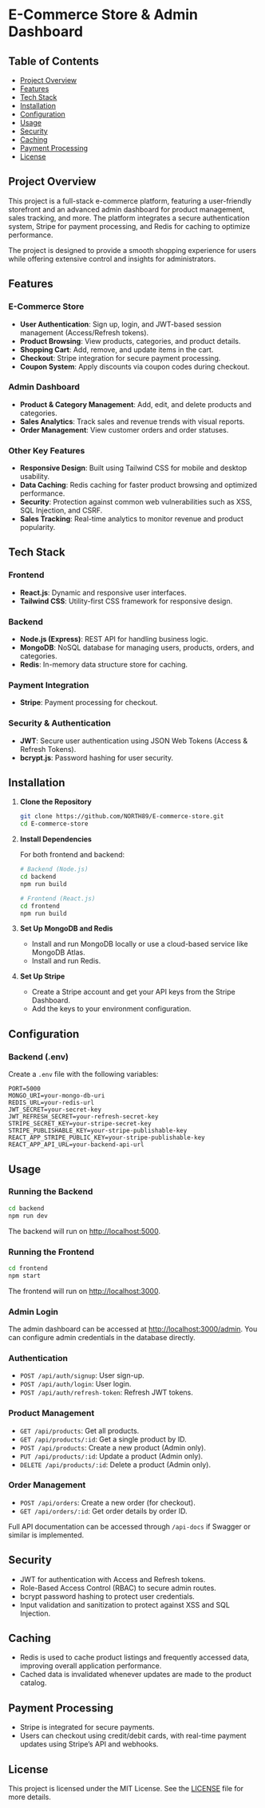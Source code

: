 # E-Commerce Store & Admin Dashboard

## Table of Contents

- [Project Overview](#project-overview)
- [Features](#features)
- [Tech Stack](#tech-stack)
- [Installation](#installation)
- [Configuration](#configuration)
- [Usage](#usage)
- [Security](#security)
- [Caching](#caching)
- [Payment Processing](#payment-processing)
- [License](#license)

## Project Overview

This project is a full-stack e-commerce platform, featuring a user-friendly storefront and an advanced admin dashboard for product management, sales tracking, and more. The platform integrates a secure authentication system, Stripe for payment processing, and Redis for caching to optimize performance.

The project is designed to provide a smooth shopping experience for users while offering extensive control and insights for administrators.

## Features

### E-Commerce Store

- **User Authentication**: Sign up, login, and JWT-based session management (Access/Refresh tokens).
- **Product Browsing**: View products, categories, and product details.
- **Shopping Cart**: Add, remove, and update items in the cart.
- **Checkout**: Stripe integration for secure payment processing.
- **Coupon System**: Apply discounts via coupon codes during checkout.

### Admin Dashboard

- **Product & Category Management**: Add, edit, and delete products and categories.
- **Sales Analytics**: Track sales and revenue trends with visual reports.
- **Order Management**: View customer orders and order statuses.

### Other Key Features

- **Responsive Design**: Built using Tailwind CSS for mobile and desktop usability.
- **Data Caching**: Redis caching for faster product browsing and optimized performance.
- **Security**: Protection against common web vulnerabilities such as XSS, SQL Injection, and CSRF.
- **Sales Tracking**: Real-time analytics to monitor revenue and product popularity.

## Tech Stack

### Frontend

- **React.js**: Dynamic and responsive user interfaces.
- **Tailwind CSS**: Utility-first CSS framework for responsive design.

### Backend

- **Node.js (Express)**: REST API for handling business logic.
- **MongoDB**: NoSQL database for managing users, products, orders, and categories.
- **Redis**: In-memory data structure store for caching.

### Payment Integration

- **Stripe**: Payment processing for checkout.

### Security & Authentication

- **JWT**: Secure user authentication using JSON Web Tokens (Access & Refresh Tokens).
- **bcrypt.js**: Password hashing for user security.

## Installation

1. **Clone the Repository**

   ```bash
   git clone https://github.com/NORTH89/E-commerce-store.git
   cd E-commerce-store
   ```

2. **Install Dependencies**

   For both frontend and backend:

   ```bash
   # Backend (Node.js)
   cd backend
   npm run build

   # Frontend (React.js)
   cd frontend
   npm run build
   ```

3. **Set Up MongoDB and Redis**

   - Install and run MongoDB locally or use a cloud-based service like MongoDB Atlas.
   - Install and run Redis.

4. **Set Up Stripe**
   - Create a Stripe account and get your API keys from the Stripe Dashboard.
   - Add the keys to your environment configuration.

## Configuration

### Backend (.env)

Create a `.env` file with the following variables:

```env
PORT=5000
MONGO_URI=your-mongo-db-uri
REDIS_URL=your-redis-url
JWT_SECRET=your-secret-key
JWT_REFRESH_SECRET=your-refresh-secret-key
STRIPE_SECRET_KEY=your-stripe-secret-key
STRIPE_PUBLISHABLE_KEY=your-stripe-publishable-key
REACT_APP_STRIPE_PUBLIC_KEY=your-stripe-publishable-key
REACT_APP_API_URL=your-backend-api-url
```

## Usage

### Running the Backend

```bash
cd backend
npm run dev
```

The backend will run on [http://localhost:5000](http://localhost:5000).

### Running the Frontend

```bash
cd frontend
npm start
```

The frontend will run on [http://localhost:3000](http://localhost:3000).

### Admin Login

The admin dashboard can be accessed at [http://localhost:3000/admin](http://localhost:3000/admin). You can configure admin credentials in the database directly.

### Authentication

- `POST /api/auth/signup`: User sign-up.
- `POST /api/auth/login`: User login.
- `POST /api/auth/refresh-token`: Refresh JWT tokens.

### Product Management

- `GET /api/products`: Get all products.
- `GET /api/products/:id`: Get a single product by ID.
- `POST /api/products`: Create a new product (Admin only).
- `PUT /api/products/:id`: Update a product (Admin only).
- `DELETE /api/products/:id`: Delete a product (Admin only).

### Order Management

- `POST /api/orders`: Create a new order (for checkout).
- `GET /api/orders/:id`: Get order details by order ID.

Full API documentation can be accessed through `/api-docs` if Swagger or similar is implemented.

## Security

- JWT for authentication with Access and Refresh tokens.
- Role-Based Access Control (RBAC) to secure admin routes.
- bcrypt password hashing to protect user credentials.
- Input validation and sanitization to protect against XSS and SQL Injection.

## Caching

- Redis is used to cache product listings and frequently accessed data, improving overall application performance.
- Cached data is invalidated whenever updates are made to the product catalog.

## Payment Processing

- Stripe is integrated for secure payments.
- Users can checkout using credit/debit cards, with real-time payment updates using Stripe’s API and webhooks.

## License

This project is licensed under the MIT License. See the [LICENSE](LICENSE) file for more details.
